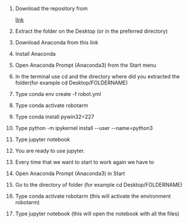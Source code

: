 1. Download the repository from 

   [link](https://github.com/XHao1997/InverseKinematics_Sim/archive/refs/heads/master.zip)

2. Extract the folder on the Desktop (or in the preferred directory)

3. Download Anaconda from this link

4. Install Anaconda

5. Open Anaconda Prompt (Anaconda3) from the Start menu

6. In the terminal use cd and the directory where did you extracted the folder(for example cd Desktop/FOLDERNAME)

7. Type conda env create -f robot.yml

8. Type conda activate robotarm

9. Type conda install pywin32=227

10. Type python -m ipykernel install --user --name=python3

11. Type jupyter notebook  

12. You are ready to use jupyter. 

14. Every time that we want to start to work again we have to  

16. Open Anaconda Prompt (Anaconda3) in Start 

17. Go to the directory of folder (for example cd Desktop/FOLDERNAME)

18. Type conda activate robotarm (this will activate the environment robotarm)

19. Type jupyter notebook (this will open the notebook with all the files) 